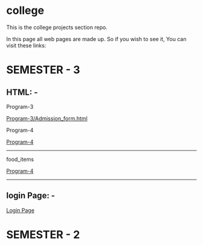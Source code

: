 # college
This is the college projects section repo.

In this page all web pages are made up. So if you wish to see it, You can visit these links:

<h1>SEMESTER - 3</h1>

<h2>HTML: -</h2>
<p>Program-3</p>
<a href="https://s488u.github.io/college/HTML/Program-4/index.html">Program-3/Admission_form.html</a>
<br>
<p>Program-4</p>
<a href="https://s488u.github.io/college/HTML/Program-4/index.html">Program-4</a>
<br>
<hr>
<p>food_items</p>
<a href="https://s488u.github.io/college/HTML/food_items/food-items.html">Program-4</a>
<br>

<hr>
<h2>login Page: -</h2>
<a href="https://s488u.github.io/college/login/index.html">Login Page</a>

<h1>SEMESTER - 2</h1>
<a href=""></a>